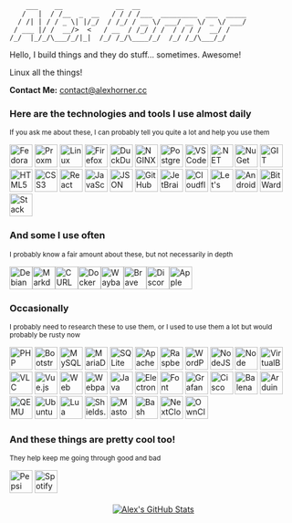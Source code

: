 ```
    ___    __             __  __                          
   /   |  / /__  _  __   / / / /___  _________  ___  _____
  / /| | / / _ \| |/_/  / /_/ / __ \/ ___/ __ \/ _ \/ ___/
 / ___ |/ /  __/>  <   / __  / /_/ / /  / / / /  __/ /    
/_/  |_/_/\___/_/|_|  /_/ /_/\____/_/  /_/ /_/\___/_/     
```

Hello, I build things and they do stuff... sometimes. Awesome!

Linux all the things!

__Contact Me:__ contact@alexhorner.cc

### Here are the technologies and tools I use almost daily
<sup>If you ask me about these, I can probably tell you quite a lot and help you use them</sup>
<div>
    <img alt="Fedora" src="https://www.vectorlogo.zone/logos/getfedora/getfedora-icon.svg" width="40" height="40" style="display: inline;" />
    <img alt="Proxmox" src="https://github.com/loganmarchione/homelab-svg-assets/blob/main/assets/proxmox.svg" width="40" height="40" style="display: inline;" />
    <img alt="Linux" src="https://www.vectorlogo.zone/logos/linux/linux-icon.svg" width="40" height="40" style="display: inline;" />
    <img alt="Firefox" src="https://www.vectorlogo.zone/logos/firefox/firefox-icon.svg" width="40" height="40" style="display: inline;" />
    <img alt="DuckDuckGo" src="https://www.vectorlogo.zone/logos/duckduckgo/duckduckgo-icon.svg" width="40" height="40" style="display: inline;" />
    <img alt="NGINX" src="https://www.vectorlogo.zone/logos/nginx/nginx-icon.svg" width="40" height="40" style="display: inline;" />
    <img alt="PostgreSQL" src="https://www.vectorlogo.zone/logos/postgresql/postgresql-icon.svg" width="40" height="40" style="display: inline;" />
    <img alt="VSCode" src="https://upload.vectorlogo.zone/logos/visualstudio_code/images/a4381320-f83c-4a29-9db3-b241c1d096b1.svg" width="40" height="40" style="display: inline;" />
    <img alt=".NET" src="https://www.vectorlogo.zone/logos/dotnet/dotnet-icon.svg" width="40" height="40" style="display: inline;" />
    <img alt="NuGet" src="https://www.vectorlogo.zone/logos/nuget/nuget-icon.svg" width="40" height="40" style="display: inline;" />
    <img alt="GIT" src="https://www.vectorlogo.zone/logos/git-scm/git-scm-icon.svg" width="40" height="40" style="display: inline;" />
    <img alt="HTML5" src="https://www.vectorlogo.zone/logos/w3_html5/w3_html5-icon.svg" width="40" height="40" style="display: inline;" />
    <img alt="CSS3" src="https://www.vectorlogo.zone/logos/w3_css/w3_css-icon.svg" width="40" height="40" style="display: inline;" />
    <img alt="React" src="https://www.vectorlogo.zone/logos/reactjs/reactjs-icon.svg" width="40" height="40" style="display: inline;" />
    <img alt="JavaScript" src="https://upload.vectorlogo.zone/logos/javascript/images/239ec8a4-163e-4792-83b6-3f6d96911757.svg" width="40" height="40" style="display: inline;" />
    <img alt="JSON" src="https://www.vectorlogo.zone/logos/json/json-icon.svg" width="40" height="40" style="display: inline;" />
    <img alt="GitHub" src="https://www.vectorlogo.zone/logos/github/github-icon.svg" width="40" height="40" style="display: inline;" />
    <img alt="JetBrains" src="https://www.vectorlogo.zone/logos/jetbrains/jetbrains-icon.svg" width="40" height="40" style="display: inline;" />
    <img alt="Cloudflare" src="https://www.vectorlogo.zone/logos/cloudflare/cloudflare-icon.svg" width="40" height="40" style="display: inline;" />
    <img alt="Let's Encrypt" src="https://www.vectorlogo.zone/logos/letsencrypt/letsencrypt-icon.svg" width="40" height="40" style="display: inline;" />
    <img alt="Android" src="https://www.vectorlogo.zone/logos/android/android-icon.svg" width="40" height="40" style="display: inline;" />
    <img alt="BitWarden" src="https://www.vectorlogo.zone/logos/bitwarden/bitwarden-icon.svg" width="40" height="40" style="display: inline;" />
    <img alt="Stack Overflow" src="https://www.vectorlogo.zone/logos/stackoverflow/stackoverflow-icon.svg" width="40" height="40" style="display: inline;" />
</div>

### And some I use often
<sup>I probably know a fair amount about these, but not necessarily in depth</sup>
<div style="display: flex;">
    <img alt="Debian" src="https://www.vectorlogo.zone/logos/debian/debian-icon.svg" width="40" height="40" style="display: inline;" />
    <img alt="Markdown" src="https://www.vectorlogo.zone/logos/commonmark/commonmark-icon.svg" width="40" height="40" style="display: inline;" />
    <img alt="CURL" src="https://www.vectorlogo.zone/logos/curl_haxx/curl_haxx-icon.svg" width="40" height="40" style="display: inline;" />
    <img alt="Docker" src="https://www.vectorlogo.zone/logos/docker/docker-icon.svg" width="40" height="40" style="display: inline;" />
    <img alt="Wayback Machine" src="https://www.vectorlogo.zone/logos/archive_web/archive_web-icon.svg" width="40" height="40" style="display: inline;" />
    <img alt="Brave" src="https://www.vectorlogo.zone/logos/brave/brave-icon.svg" width="40" height="40" style="display: inline;" />
    <img alt="Discord" src="https://www.vectorlogo.zone/logos/discord/discord-tile.svg" width="40" height="40" style="display: inline;" />
    <img alt="Apple" src="https://www.vectorlogo.zone/logos/apple/apple-icon.svg" width="40" height="40" style="display: inline;" />
</div>

### Occasionally
<sup>I probably need to research these to use them, or I used to use them a lot but would probably be rusty now</sup>
<div>
    <img alt="PHP" src="https://www.vectorlogo.zone/logos/php/php-icon.svg" width="40" height="40" style="display: inline;" />
    <img alt="Bootstrap" src="https://upload.vectorlogo.zone/logos/getbootstrap/images/987f8f6c-263a-47b1-a85d-853cfca215d9.svg" width="40" height="40" style="display: inline;" />
    <img alt="MySQL" src="https://www.vectorlogo.zone/logos/mysql/mysql-icon.svg" width="40" height="40" style="display: inline;" />
    <img alt="MariaDB" src="https://www.vectorlogo.zone/logos/mariadb/mariadb-icon.svg" width="40" height="40" style="display: inline;" />
    <img alt="SQLite" src="https://www.vectorlogo.zone/logos/sqlite/sqlite-icon.svg" width="40" height="40" style="display: inline;" />
    <img alt="Apache" src="https://www.vectorlogo.zone/logos/apache/apache-icon.svg" width="40" height="40" style="display: inline;" />
    <img alt="Raspberry Pi" src="https://www.vectorlogo.zone/logos/raspberrypi/raspberrypi-icon.svg" width="40" height="40" style="display: inline;" />
    <img alt="WordPress" src="https://www.vectorlogo.zone/logos/wordpress/wordpress-icon.svg" width="40" height="40" style="display: inline;" />
    <img alt="NodeJS" src="https://www.vectorlogo.zone/logos/nodejs/nodejs-icon.svg" width="40" height="40" style="display: inline;" />
    <img alt="Node Package Manager" src="https://www.vectorlogo.zone/logos/npmjs/npmjs-icon.svg" width="40" height="40" style="display: inline;" />
    <img alt="VirtualBox" src="https://www.vectorlogo.zone/logos/virtualbox/virtualbox-icon.svg" width="40" height="40" style="display: inline;" />
    <img alt="VLC" src="https://www.vectorlogo.zone/logos/videolan_vlc/videolan_vlc-icon.svg" width="40" height="40" style="display: inline;" />
    <img alt="Vue.js" src="https://www.vectorlogo.zone/logos/vuejs/vuejs-icon.svg" width="40" height="40" style="display: inline;" />
    <img alt="Web Assembly" src="https://www.vectorlogo.zone/logos/webassembly/webassembly-icon.svg" width="40" height="40" style="display: inline;" />
    <img alt="Webpack" src="https://www.vectorlogo.zone/logos/js_webpack/js_webpack-icon.svg" width="40" height="40" style="display: inline;" />
    <img alt="Java" src="https://www.vectorlogo.zone/logos/java/java-icon.svg" width="40" height="40" style="display: inline;" />
    <img alt="Electron" src="https://www.vectorlogo.zone/logos/electronjs/electronjs-icon.svg" width="40" height="40" style="display: inline;" />
    <img alt="Font Awesome" src="https://www.vectorlogo.zone/logos/font-awesome/font-awesome-icon.svg" width="40" height="40" style="display: inline;" />
    <img alt="Grafana" src="https://www.vectorlogo.zone/logos/grafana/grafana-icon.svg" width="40" height="40" style="display: inline;" />
    <img alt="Cisco" src="https://www.vectorlogo.zone/logos/cisco/cisco-icon.svg" width="40" height="40" style="display: inline;" />
    <img alt="Balena" src="https://www.vectorlogo.zone/logos/balenaio/balenaio-icon.svg" width="40" height="40" style="display: inline;" />
    <img alt="Arduino" src="https://www.vectorlogo.zone/logos/arduino/arduino-icon.svg" width="40" height="40" style="display: inline;" />
    <img alt="QEMU" src="https://www.vectorlogo.zone/logos/qemu/qemu-icon.svg" width="40" height="40" style="display: inline;" />
    <img alt="Ubuntu" src="https://www.vectorlogo.zone/logos/ubuntu/ubuntu-icon.svg" width="40" height="40" style="display: inline;" />
    <img alt="Lua" src="https://www.vectorlogo.zone/logos/lua/lua-icon.svg" width="40" height="40" style="display: inline;" />
    <img alt="Shields.io" src="https://www.vectorlogo.zone/logos/shieldsio/shieldsio-icon.svg" width="40" height="40" style="display: inline;" />
    <img alt="Mastodon" src="https://www.vectorlogo.zone/logos/joinmastodon/joinmastodon-icon.svg" width="40" height="40" style="display: inline;" />
    <img alt="Bash" src="https://www.vectorlogo.zone/logos/gnu_bash/gnu_bash-icon.svg" width="40" height="40" style="display: inline;" />
    <img alt="NextCloud" src="https://www.vectorlogo.zone/logos/nextcloud/nextcloud-icon.svg" width="40" height="40" style="display: inline;" />
    <img alt="OwnCloud" src="https://www.vectorlogo.zone/logos/owncloud/owncloud-icon.svg" width="40" height="40" style="display: inline;" />
</div>

### And these things are pretty cool too!
<sup>They help keep me going through good and bad</sup>
<div>
    <img alt="Pepsi" src="https://www.vectorlogo.zone/logos/pepsi/pepsi-icon.svg" width="40" height="40" style="display: inline;" />
    <img alt="Spotify" src="https://www.vectorlogo.zone/logos/spotify/spotify-icon.svg" width="40" height="40" style="display: inline;" />
</div>

<br />

<div align="center">
  <a href="https://github.com/anuraghazra/github-readme-stats" targe="_blank"><img src="https://github-readme-stats.vercel.app/api?username=alexhorner&hide=stars,prs&count_private=true&show_icons=true" title="Alex's GitHub Stats" /></a>
</div>
